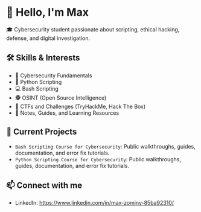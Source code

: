 # 👋 Hello, I'm Max

🎓 Cybersecurity student passionate about scripting, ethical hacking, defense, and digital investigation.

## 🛠️ Skills & Interests
- 🔐 Cybersecurity Fundamentals
- 🐍 Python Scripting
- 💻 Bash Scripting
- 🕵️ OSINT (Open Source Intelligence)
- 📂 CTFs and Challenges (TryHackMe, Hack The Box)
- 🧠 Notes, Guides, and Learning Resources

## 📘 Current Projects
- `Bash Scripting Course for Cybersecurity`: Public walkthroughs, guides, documentation, and error fix tutorials.
- `Python Scripting Course for Cybersecurity`: Public walkthroughs, guides, documentation, and error fix tutorials.

## 📫 Connect with me
- LinkedIn: https://www.linkedin.com/in/max-zominy-85ba92310/
